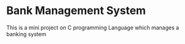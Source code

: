 # Bank Management System
 This is a mini project on C programming Language which manages a banking system
